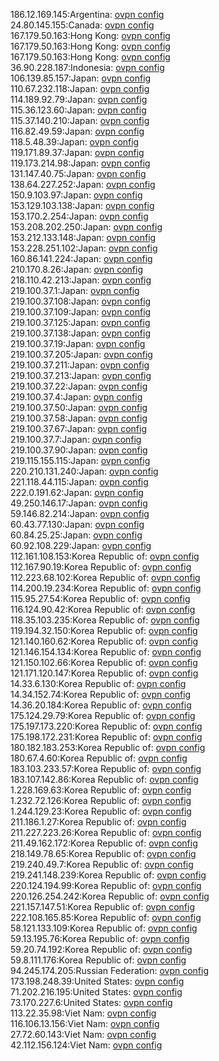 186.12.169.145:Argentina: [ovpn config](vpn/186_12_169_145.ovpn)  
24.80.145.155:Canada: [ovpn config](vpn/24_80_145_155.ovpn)  
167.179.50.163:Hong Kong: [ovpn config](vpn/167_179_50_163.ovpn)  
167.179.50.163:Hong Kong: [ovpn config](vpn/167_179_50_163.ovpn)  
167.179.50.163:Hong Kong: [ovpn config](vpn/167_179_50_163.ovpn)  
36.90.228.187:Indonesia: [ovpn config](vpn/36_90_228_187.ovpn)  
106.139.85.157:Japan: [ovpn config](vpn/106_139_85_157.ovpn)  
110.67.232.118:Japan: [ovpn config](vpn/110_67_232_118.ovpn)  
114.189.92.79:Japan: [ovpn config](vpn/114_189_92_79.ovpn)  
115.36.123.60:Japan: [ovpn config](vpn/115_36_123_60.ovpn)  
115.37.140.210:Japan: [ovpn config](vpn/115_37_140_210.ovpn)  
116.82.49.59:Japan: [ovpn config](vpn/116_82_49_59.ovpn)  
118.5.48.39:Japan: [ovpn config](vpn/118_5_48_39.ovpn)  
119.171.89.37:Japan: [ovpn config](vpn/119_171_89_37.ovpn)  
119.173.214.98:Japan: [ovpn config](vpn/119_173_214_98.ovpn)  
131.147.40.75:Japan: [ovpn config](vpn/131_147_40_75.ovpn)  
138.64.227.252:Japan: [ovpn config](vpn/138_64_227_252.ovpn)  
150.9.103.97:Japan: [ovpn config](vpn/150_9_103_97.ovpn)  
153.129.103.138:Japan: [ovpn config](vpn/153_129_103_138.ovpn)  
153.170.2.254:Japan: [ovpn config](vpn/153_170_2_254.ovpn)  
153.208.202.250:Japan: [ovpn config](vpn/153_208_202_250.ovpn)  
153.212.133.148:Japan: [ovpn config](vpn/153_212_133_148.ovpn)  
153.228.251.102:Japan: [ovpn config](vpn/153_228_251_102.ovpn)  
160.86.141.224:Japan: [ovpn config](vpn/160_86_141_224.ovpn)  
210.170.8.26:Japan: [ovpn config](vpn/210_170_8_26.ovpn)  
218.110.42.213:Japan: [ovpn config](vpn/218_110_42_213.ovpn)  
219.100.37.1:Japan: [ovpn config](vpn/219_100_37_1.ovpn)  
219.100.37.108:Japan: [ovpn config](vpn/219_100_37_108.ovpn)  
219.100.37.109:Japan: [ovpn config](vpn/219_100_37_109.ovpn)  
219.100.37.125:Japan: [ovpn config](vpn/219_100_37_125.ovpn)  
219.100.37.138:Japan: [ovpn config](vpn/219_100_37_138.ovpn)  
219.100.37.19:Japan: [ovpn config](vpn/219_100_37_19.ovpn)  
219.100.37.205:Japan: [ovpn config](vpn/219_100_37_205.ovpn)  
219.100.37.211:Japan: [ovpn config](vpn/219_100_37_211.ovpn)  
219.100.37.213:Japan: [ovpn config](vpn/219_100_37_213.ovpn)  
219.100.37.22:Japan: [ovpn config](vpn/219_100_37_22.ovpn)  
219.100.37.4:Japan: [ovpn config](vpn/219_100_37_4.ovpn)  
219.100.37.50:Japan: [ovpn config](vpn/219_100_37_50.ovpn)  
219.100.37.58:Japan: [ovpn config](vpn/219_100_37_58.ovpn)  
219.100.37.67:Japan: [ovpn config](vpn/219_100_37_67.ovpn)  
219.100.37.7:Japan: [ovpn config](vpn/219_100_37_7.ovpn)  
219.100.37.90:Japan: [ovpn config](vpn/219_100_37_90.ovpn)  
219.115.155.115:Japan: [ovpn config](vpn/219_115_155_115.ovpn)  
220.210.131.240:Japan: [ovpn config](vpn/220_210_131_240.ovpn)  
221.118.44.115:Japan: [ovpn config](vpn/221_118_44_115.ovpn)  
222.0.191.62:Japan: [ovpn config](vpn/222_0_191_62.ovpn)  
49.250.146.17:Japan: [ovpn config](vpn/49_250_146_17.ovpn)  
59.146.82.214:Japan: [ovpn config](vpn/59_146_82_214.ovpn)  
60.43.77.130:Japan: [ovpn config](vpn/60_43_77_130.ovpn)  
60.84.25.25:Japan: [ovpn config](vpn/60_84_25_25.ovpn)  
60.92.108.229:Japan: [ovpn config](vpn/60_92_108_229.ovpn)  
112.161.108.153:Korea Republic of: [ovpn config](vpn/112_161_108_153.ovpn)  
112.167.90.19:Korea Republic of: [ovpn config](vpn/112_167_90_19.ovpn)  
112.223.68.102:Korea Republic of: [ovpn config](vpn/112_223_68_102.ovpn)  
114.200.19.234:Korea Republic of: [ovpn config](vpn/114_200_19_234.ovpn)  
115.95.27.54:Korea Republic of: [ovpn config](vpn/115_95_27_54.ovpn)  
116.124.90.42:Korea Republic of: [ovpn config](vpn/116_124_90_42.ovpn)  
118.35.103.235:Korea Republic of: [ovpn config](vpn/118_35_103_235.ovpn)  
119.194.32.150:Korea Republic of: [ovpn config](vpn/119_194_32_150.ovpn)  
121.140.160.62:Korea Republic of: [ovpn config](vpn/121_140_160_62.ovpn)  
121.146.154.134:Korea Republic of: [ovpn config](vpn/121_146_154_134.ovpn)  
121.150.102.66:Korea Republic of: [ovpn config](vpn/121_150_102_66.ovpn)  
121.171.120.147:Korea Republic of: [ovpn config](vpn/121_171_120_147.ovpn)  
14.33.6.130:Korea Republic of: [ovpn config](vpn/14_33_6_130.ovpn)  
14.34.152.74:Korea Republic of: [ovpn config](vpn/14_34_152_74.ovpn)  
14.36.20.184:Korea Republic of: [ovpn config](vpn/14_36_20_184.ovpn)  
175.124.29.79:Korea Republic of: [ovpn config](vpn/175_124_29_79.ovpn)  
175.197.173.220:Korea Republic of: [ovpn config](vpn/175_197_173_220.ovpn)  
175.198.172.231:Korea Republic of: [ovpn config](vpn/175_198_172_231.ovpn)  
180.182.183.253:Korea Republic of: [ovpn config](vpn/180_182_183_253.ovpn)  
180.67.4.60:Korea Republic of: [ovpn config](vpn/180_67_4_60.ovpn)  
183.103.233.57:Korea Republic of: [ovpn config](vpn/183_103_233_57.ovpn)  
183.107.142.86:Korea Republic of: [ovpn config](vpn/183_107_142_86.ovpn)  
1.228.169.63:Korea Republic of: [ovpn config](vpn/1_228_169_63.ovpn)  
1.232.72.126:Korea Republic of: [ovpn config](vpn/1_232_72_126.ovpn)  
1.244.129.23:Korea Republic of: [ovpn config](vpn/1_244_129_23.ovpn)  
211.186.1.27:Korea Republic of: [ovpn config](vpn/211_186_1_27.ovpn)  
211.227.223.26:Korea Republic of: [ovpn config](vpn/211_227_223_26.ovpn)  
211.49.162.172:Korea Republic of: [ovpn config](vpn/211_49_162_172.ovpn)  
218.149.78.65:Korea Republic of: [ovpn config](vpn/218_149_78_65.ovpn)  
219.240.49.7:Korea Republic of: [ovpn config](vpn/219_240_49_7.ovpn)  
219.241.148.239:Korea Republic of: [ovpn config](vpn/219_241_148_239.ovpn)  
220.124.194.99:Korea Republic of: [ovpn config](vpn/220_124_194_99.ovpn)  
220.126.254.242:Korea Republic of: [ovpn config](vpn/220_126_254_242.ovpn)  
221.157.147.51:Korea Republic of: [ovpn config](vpn/221_157_147_51.ovpn)  
222.108.165.85:Korea Republic of: [ovpn config](vpn/222_108_165_85.ovpn)  
58.121.133.109:Korea Republic of: [ovpn config](vpn/58_121_133_109.ovpn)  
59.13.195.76:Korea Republic of: [ovpn config](vpn/59_13_195_76.ovpn)  
59.20.74.192:Korea Republic of: [ovpn config](vpn/59_20_74_192.ovpn)  
59.8.111.176:Korea Republic of: [ovpn config](vpn/59_8_111_176.ovpn)  
94.245.174.205:Russian Federation: [ovpn config](vpn/94_245_174_205.ovpn)  
173.198.248.39:United States: [ovpn config](vpn/173_198_248_39.ovpn)  
71.202.216.195:United States: [ovpn config](vpn/71_202_216_195.ovpn)  
73.170.227.6:United States: [ovpn config](vpn/73_170_227_6.ovpn)  
113.22.35.98:Viet Nam: [ovpn config](vpn/113_22_35_98.ovpn)  
116.106.13.156:Viet Nam: [ovpn config](vpn/116_106_13_156.ovpn)  
27.72.60.143:Viet Nam: [ovpn config](vpn/27_72_60_143.ovpn)  
42.112.156.124:Viet Nam: [ovpn config](vpn/42_112_156_124.ovpn)  
